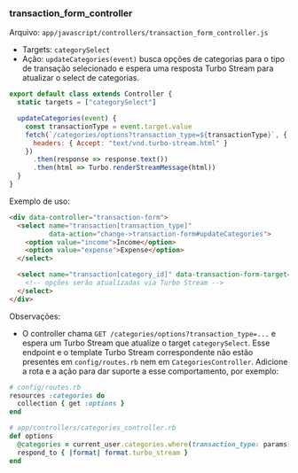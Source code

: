 ### transaction_form_controller

Arquivo: `app/javascript/controllers/transaction_form_controller.js`

- Targets: `categorySelect`
- Ação: `updateCategories(event)` busca opções de categorias para o tipo de transação selecionado e espera uma resposta Turbo Stream para atualizar o select de categorias.

```javascript
export default class extends Controller {
  static targets = ["categorySelect"]

  updateCategories(event) {
    const transactionType = event.target.value
    fetch(`/categories/options?transaction_type=${transactionType}`, {
      headers: { Accept: "text/vnd.turbo-stream.html" }
    })
      .then(response => response.text())
      .then(html => Turbo.renderStreamMessage(html))
  }
}
```

Exemplo de uso:
```html
<div data-controller="transaction-form">
  <select name="transaction[transaction_type]"
          data-action="change->transaction-form#updateCategories">
    <option value="income">Income</option>
    <option value="expense">Expense</option>
  </select>

  <select name="transaction[category_id]" data-transaction-form-target="categorySelect">
    <!-- opções serão atualizadas via Turbo Stream -->
  </select>
</div>
```

Observações:
- O controller chama `GET /categories/options?transaction_type=...` e espera um Turbo Stream que atualize o target `categorySelect`. Esse endpoint e o template Turbo Stream correspondente não estão presentes em `config/routes.rb` nem em `CategoriesController`. Adicione a rota e a ação para dar suporte a esse comportamento, por exemplo:
```ruby
# config/routes.rb
resources :categories do
  collection { get :options }
end

# app/controllers/categories_controller.rb
def options
  @categories = current_user.categories.where(transaction_type: params[:transaction_type])
  respond_to { |format| format.turbo_stream }
end
```
